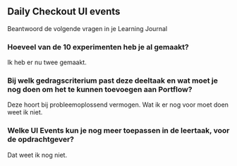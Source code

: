 ## Daily Checkout UI events
Beantwoord de volgende vragen in je Learning Journal
### Hoeveel van de 10 experimenten heb je al gemaakt?

Ik heb er nu twee gemaakt.

### Bij welk gedragscriterium past deze deeltaak en wat moet je nog doen om het te kunnen toevoegen aan Portflow?
Deze hoort bij probleemoplossend vermogen. Wat ik er nog voor moet doen weet ik niet.
### Welke UI Events kun je nog meer toepassen in de leertaak, voor de opdrachtgever?
Dat weet ik nog niet.
 